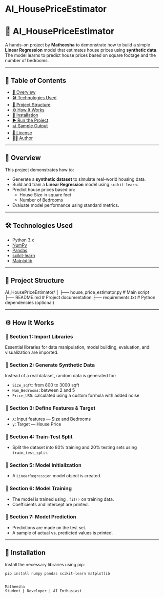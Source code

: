 # AI_HousePriceEstimator

# 🧠 AI_HousePriceEstimator

A hands-on project by **Matheesha** to demonstrate how to build a simple **Linear Regression** model that estimates house prices using **synthetic data**. The model learns to predict house prices based on square footage and the number of bedrooms.

---

## 📌 Table of Contents

- [📖 Overview](#-overview)
- [🛠️ Technologies Used](#-technologies-used)
- [📁 Project Structure](#-project-structure)
- [⚙️ How It Works](#-how-it-works)
- [🚀 Installation](#-installation)
- [▶️ Run the Project](#️-run-the-project)
- [📊 Sample Output](#-sample-output)
- [📄 License](#-license)
- [🙋‍♂️ Author](#-author)

---

## 📖 Overview

This project demonstrates how to:
- Generate a **synthetic dataset** to simulate real-world housing data.
- Build and train a **Linear Regression** model using `scikit-learn`.
- Predict house prices based on:
  - House Size in square feet
  - Number of Bedrooms
- Evaluate model performance using standard metrics.

---

## 🛠️ Technologies Used

- Python 3.x
- [NumPy](https://numpy.org/)
- [Pandas](https://pandas.pydata.org/)
- [scikit-learn](https://scikit-learn.org/)
- [Matplotlib](https://matplotlib.org/)

---

## 📁 Project Structure

AI_HousePriceEstimator/
│
├── house_price_estimator.py # Main script
├── README.md # Project documentation
├── requirements.txt # Python dependencies (optional)


---

## ⚙️ How It Works

### 🔹 Section 1: Import Libraries
Essential libraries for data manipulation, model building, evaluation, and visualization are imported.

### 🔹 Section 2: Generate Synthetic Data
Instead of a real dataset, random data is generated for:
- `Size_sqft`: from 800 to 3000 sqft
- `Num_Bedrooms`: between 2 and 5
- `Price_USD`: calculated using a custom formula with added noise

### 🔹 Section 3: Define Features & Target
- `X`: Input features — Size and Bedrooms
- `y`: Target — House Price

### 🔹 Section 4: Train-Test Split
- Split the dataset into 80% training and 20% testing sets using `train_test_split`.

### 🔹 Section 5: Model Initialization
- A `LinearRegression` model object is created.

### 🔹 Section 6: Model Training
- The model is trained using `.fit()` on training data.
- Coefficients and intercept are printed.

### 🔹 Section 7: Model Prediction
- Predictions are made on the test set.
- A sample of actual vs. predicted values is printed.

---

## 🚀 Installation

Install the necessary libraries using pip:

```bash
pip install numpy pandas scikit-learn matplotlib


Matheesha
Student | Developer | AI Enthusiast

